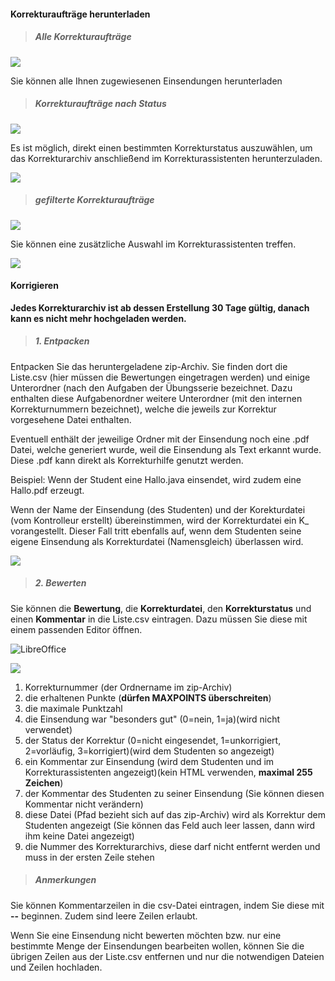 <!--
  - @file page_admin_markingTool_createArchive_de.md
  -
  - @license http://www.gnu.org/licenses/gpl-3.0.html GPL version 3
  -
  - @package OSTEPU (https://github.com/ostepu/system)
  - @since 0.4.0
  -
  - @author Till Uhlig <till.uhlig@student.uni-halle.de>
  - @date 2015-2016
 -->

#### Korrekturaufträge herunterladen ####

> ##### Alle Korrekturaufträge #####

![](pathA.png)

Sie können alle Ihnen zugewiesenen Einsendungen herunterladen

> ##### Korrekturaufträge nach Status #####

![](pathB.png)

Es ist möglich, direkt einen bestimmten Korrekturstatus auszuwählen, um das Korrekturarchiv anschließend im Korrekturassistenten herunterzuladen.

![](pathC.png)


> ##### gefilterte Korrekturaufträge #####

![](pathD.png)

Sie können eine zusätzliche Auswahl im Korrekturassistenten treffen.

![](pathE.png)


#### Korrigieren ####

**Jedes Korrekturarchiv ist ab dessen Erstellung 30 Tage gültig, danach kann es nicht mehr hochgeladen werden.**

> ##### 1. Entpacken #####

Entpacken Sie das heruntergeladene zip-Archiv.
Sie finden dort die Liste.csv (hier müssen die Bewertungen eingetragen werden) und einige Unterordner (nach den Aufgaben der Übungsserie bezeichnet. Dazu enthalten diese Aufgabenordner weitere Unterordner (mit den internen Korrekturnummern bezeichnet), welche die jeweils zur Korrektur vorgesehene Datei enthalten.

Eventuell enthält der jeweilige Ordner mit der Einsendung noch eine .pdf Datei, welche generiert wurde, weil die Einsendung als Text erkannt wurde. Diese .pdf kann direkt als Korrekturhilfe genutzt werden.

Beispiel: Wenn der Student eine Hallo.java einsendet, wird zudem eine Hallo.pdf erzeugt.

Wenn der Name der Einsendung (des Studenten) und der Korekturdatei (vom Kontrolleur erstellt) übereinstimmen, wird der Korrekturdatei ein K_ vorangestellt. Dieser Fall tritt ebenfalls auf, wenn dem Studenten seine eigene Einsendung als Korrekturdatei (Namensgleich) überlassen wird.

![](sampleB.png)

> ##### 2. Bewerten #####

Sie können die **Bewertung**, die **Korrekturdatei**, den **Korrekturstatus** und einen **Kommentar** in die Liste.csv eintragen. Dazu müssen Sie diese mit einem passenden Editor öffnen.

![](libreA.png "LibreOffice")

![](libreB.png)

1. Korrekturnummer (der Ordnername im zip-Archiv)
2. die erhaltenen Punkte (**dürfen MAXPOINTS überschreiten**)
3. die maximale Punktzahl
4. die Einsendung war "besonders gut" (0=nein, 1=ja)(wird nicht verwendet)
5. der Status der Korrektur (0=nicht eingesendet, 1=unkorrigiert, 2=vorläufig, 3=korrigiert)(wird dem Studenten so angezeigt)
6. ein Kommentar zur Einsendung (wird dem Studenten und im Korrekturassistenten angezeigt)(kein HTML verwenden, **maximal 255 Zeichen**)
7. der Kommentar des Studenten zu seiner Einsendung (Sie können diesen Kommentar nicht verändern)
8. diese Datei (Pfad bezieht sich auf das zip-Archiv) wird als Korrektur dem Studenten angezeigt (Sie können das Feld auch leer lassen, dann wird ihm keine Datei angezeigt)
9. die Nummer des Korrekturarchivs, diese darf nicht entfernt werden und muss in der ersten Zeile stehen

> ##### Anmerkungen #####

Sie können Kommentarzeilen in die csv-Datei eintragen, indem Sie diese mit **--** beginnen. Zudem sind leere Zeilen erlaubt.

Wenn Sie eine Einsendung nicht bewerten möchten bzw. nur eine bestimmte Menge der Einsendungen bearbeiten wollen, können Sie die übrigen Zeilen aus der Liste.csv entfernen und nur die notwendigen Dateien und Zeilen hochladen.